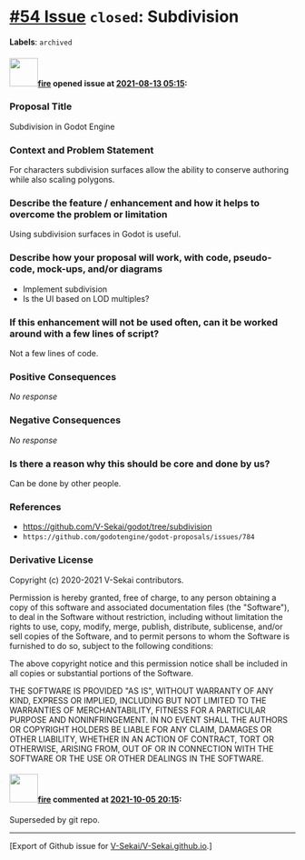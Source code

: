 # [\#54 Issue](https://github.com/V-Sekai/V-Sekai.github.io/issues/54) `closed`: Subdivision
**Labels**: `archived`


#### <img src="https://avatars.githubusercontent.com/u/32321?u=c2e06a3d2b49a467aa907e54aa259516440267cc&v=4" width="50">[fire](https://github.com/fire) opened issue at [2021-08-13 05:15](https://github.com/V-Sekai/V-Sekai.github.io/issues/54):

### Proposal Title

Subdivision in Godot Engine

### Context and Problem Statement

For characters subdivision surfaces allow the ability to conserve authoring while also scaling polygons.

### Describe the feature / enhancement and how it helps to overcome the problem or limitation

Using subdivision surfaces in Godot is useful.

### Describe how your proposal will work, with code, pseudo-code, mock-ups, and/or diagrams

* Implement subdivision
* Is the UI based on LOD multiples?

### If this enhancement will not be used often, can it be worked around with a few lines of script?

Not a few lines of code.

### Positive Consequences

_No response_

### Negative Consequences

_No response_

### Is there a reason why this should be core and done by us?

Can be done by other people.

### References

* https://github.com/V-Sekai/godot/tree/subdivision
* `https://github.com/godotengine/godot-proposals/issues/784`

### Derivative License

Copyright (c) 2020-2021 V-Sekai contributors.

Permission is hereby granted, free of charge, to any person obtaining a copy
of this software and associated documentation files (the "Software"), to deal
in the Software without restriction, including without limitation the rights
to use, copy, modify, merge, publish, distribute, sublicense, and/or sell
copies of the Software, and to permit persons to whom the Software is
furnished to do so, subject to the following conditions:

The above copyright notice and this permission notice shall be included in all
copies or substantial portions of the Software.

THE SOFTWARE IS PROVIDED "AS IS", WITHOUT WARRANTY OF ANY KIND, EXPRESS OR
IMPLIED, INCLUDING BUT NOT LIMITED TO THE WARRANTIES OF MERCHANTABILITY,
FITNESS FOR A PARTICULAR PURPOSE AND NONINFRINGEMENT. IN NO EVENT SHALL THE
AUTHORS OR COPYRIGHT HOLDERS BE LIABLE FOR ANY CLAIM, DAMAGES OR OTHER
LIABILITY, WHETHER IN AN ACTION OF CONTRACT, TORT OR OTHERWISE, ARISING FROM,
OUT OF OR IN CONNECTION WITH THE SOFTWARE OR THE USE OR OTHER DEALINGS IN THE
SOFTWARE.


#### <img src="https://avatars.githubusercontent.com/u/32321?u=c2e06a3d2b49a467aa907e54aa259516440267cc&v=4" width="50">[fire](https://github.com/fire) commented at [2021-10-05 20:15](https://github.com/V-Sekai/V-Sekai.github.io/issues/54#issuecomment-934763382):

Superseded by git repo.


-------------------------------------------------------------------------------



[Export of Github issue for [V-Sekai/V-Sekai.github.io](https://github.com/V-Sekai/V-Sekai.github.io).]
